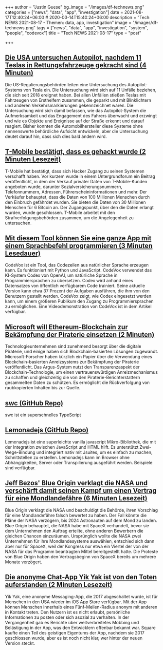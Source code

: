 +++
author = "Justin Guese"
bg_image = "/images/df-technews.png"
categories = ["news", "data", "app", "investigation"]
date = 2021-08-17T12:40:24+06:00 # 2020-03-14T15:40:24+06:00
description = "Tech NEWS 2021-08-17 - Themen: data, app, investigation"
image = "/images/df-technews.png"
tags = ["news", "data", "app", "investigation", "system", "people", "codevox"]
title = "Tech NEWS 2021-08-17"
type = "post"

+++

## [Die USA untersuchen Autopilot, nachdem 11 Teslas in Rettungsfahrzeuge gekracht sind (4 Minuten)](https://arstechnica.com/cars/2021/08/us-investigates-autopilot-after-11-teslas-crashed-into-emergency-vehicles/)

 Die US-Regulierungsbehörden leiten eine Untersuchung des Autopilot-Systems von Tesla ein. Die Untersuchung wird sich auf 11 Unfälle beziehen, die sich seit 2018 ereignet haben. Bei allen Unfällen stießen Teslas mit Fahrzeugen von Ersthelfern zusammen, die geparkt und mit Blinklichtern und anderen Verkehrsmarkierungen gekennzeichnet waren. Die Untersuchung wird sich damit befassen, wie das Autopilot-System die Aufmerksamkeit und das Engagement des Fahrers überwacht und erzwingt und wie es Objekte und Ereignisse auf der Straße erkennt und darauf reagiert. Bisher konnten die Automobilhersteller diese Systeme ohne nennenswerte behördliche Aufsicht entwickeln, aber die Untersuchung deutet darauf hin, dass sich dies bald ändern wird.

## [T-Mobile bestätigt, dass es gehackt wurde (2 Minuten Lesezeit)](https://www.vice.com/en/article/y3d4dw/t-mobile-confirms-it-was-hacked)

 T-Mobile hat bestätigt, dass sich Hacker Zugang zu seinen Systemen verschafft haben. Vor kurzem wurde in einem Untergrundforum ein Beitrag veröffentlicht, in dem der Verkauf privater Daten von T-Mobile-Kunden angeboten wurde, darunter Sozialversicherungsnummern, Telefonnummern, Adressen, Führerscheininformationen und mehr. Der Verkäufer behauptet, dass die Daten von 100 Millionen Menschen durch den Einbruch gefährdet wurden. Sie bieten die Daten von 30 Millionen Menschen für 6 Bitcoin an. Der Zugangspunkt, über den die Daten erlangt wurden, wurde geschlossen. T-Mobile arbeitet mit den Strafverfolgungsbehörden zusammen, um die Angelegenheit zu untersuchen.

## [Mit diesem Tool können Sie eine ganze App mit einem Sprachbefehl programmieren (3 Minuten Lesedauer)](https://www.vice.com/en/article/dyveay/learning-to-code-openai-codex-natural-language-processing)

 CodeVox ist ein Tool, das Codezeilen aus natürlicher Sprache erzeugen kann. Es funktioniert mit Python und JavaScript. CodeVox verwendet das KI-System Codex von OpenAI, um natürliche Sprache in Programmiersprachen zu übersetzen. Codex wird anhand eines Datensatzes von öffentlich verfügbarem Code trainiert. Seine aktuelle Version kann etwa 37 Prozent der Aufgaben ausführen, die ihm von den Benutzern gestellt werden. CodeVox zeigt, wie Codex eingesetzt werden kann, um einem größeren Publikum den Zugang zu Programmiersprachen zu ermöglichen. Eine Videodemonstration von CodeVox ist in dem Artikel verfügbar.

## [Microsoft will Ethereum-Blockchain zur Bekämpfung der Piraterie einsetzen (2 Minuten)](https://cointelegraph.com/news/microsoft-wants-to-use-ethereum-blockchain-to-fight-piracy)

 Technologieunternehmen sind zunehmend besorgt über die digitale Piraterie, und einige haben sich Blockchain-basierten Lösungen zugewandt. Microsoft-Forscher haben kürzlich ein Papier über die Verwendung eines Blockchain-basierten Anreizsystems zur Bekämpfung der Piraterie veröffentlicht. Das Argus-System nutzt den Transparenzaspekt der Blockchain-Technologie, um einen vertrauenswürdigen Anreizmechanismus zu schaffen und gleichzeitig die von den Piraterie-Berichterstattern gesammelten Daten zu schützen. Es ermöglicht die Rückverfolgung von raubkopierten Inhalten bis zur Quelle.

## [swc (GitHub Repo)](https://github.com/swc-project/swc)

 swc ist ein superschnelles TypeScript

## [Lemonadejs (GitHub Repo)](https://github.com/lemonadejs/lemonadejs)

 Lemonadejs ist eine superleichte vanilla javascript Mikro-Bibliothek, die mit der Integration zwischen JavaScript und HTML hilft. Es unterstützt Zwei-Wege-Bindung und integriert nativ mit Jsuites, um es einfach zu machen, Schnittstellen zu erstellen. Lemonadejs kann im Browser ohne Abhängigkeiten, Server oder Transpilierung ausgeführt werden. Beispiele sind verfügbar.

## [Jeff Bezos' Blue Origin verklagt die NASA und verschärft damit seinen Kampf um einen Vertrag für eine Mondlandefähre (6 Minuten Lesezeit)](https://www.theverge.com/2021/8/16/22623022/jeff-bezos-blue-origin-sue-nasa-lawsuit-hls-lunar-lander)

 Blue Origin verklagt die NASA und beschuldigt die Behörde, ihren Vorschlag für eine Mondlandefähre falsch bewertet zu haben. Der Fall könnte die Pläne der NASA verzögern, bis 2024 Astronauten auf dem Mond zu landen. Blue Origin behauptet, die NASA habe mit SpaceX verhandelt, bevor sie dem Unternehmen den Auftrag erteilte, ohne anderen Bewerbern die gleichen Chancen einzuräumen. Ursprünglich wollte die NASA zwei Unternehmen für ihre Mondlandesysteme auswählen, entschied sich dann aber nur für SpaceX, weil der Kongress nur etwa ein Viertel der von der NASA für das Programm beantragten Mittel bereitgestellt hatte. Die Proteste von Blue Origin haben den Vertragsbeginn von SpaceX bereits um mehrere Monate verzögert.

## [Die anonyme Chat-App Yik Yak ist von den Toten auferstanden (2 Minuten Lesezeit)](https://www.engadget.com/anonymous-chat-app-yik-yak-is-back-from-the-dead-183103824.html)

 Yik Yak, eine anonyme Messaging-App, die 2017 abgeschaltet wurde, ist für Menschen in den USA wieder im iOS App Store verfügbar. Mit der App können Menschen innerhalb eines Fünf-Meilen-Radius anonym mit anderen in Kontakt treten. Den Nutzern ist es nicht erlaubt, persönliche Informationen zu posten oder sich asozial zu verhalten. In der Vergangenheit gab es Berichte über weitverbreitetes Mobbing und Belästigung in der App, was den Entwicklern offenbar bekannt war. Square kaufte einen Teil des geistigen Eigentums der App, nachdem sie 2017 geschlossen wurde, aber es ist noch nicht klar, wer hinter der neuen Version steckt.

